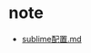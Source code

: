 # note
- [sublime配置.md](https://github.com/liaoyajun/note/blob/master/sublime%E9%85%8D%E7%BD%AE.md)
